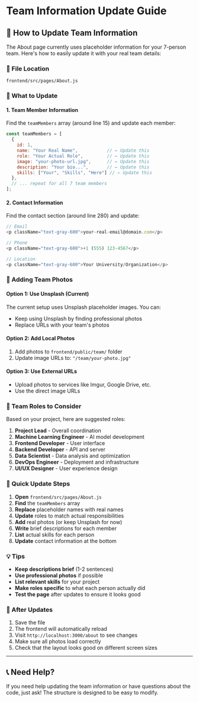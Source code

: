 # Team Information Update Guide

## 🎯 How to Update Team Information

The About page currently uses placeholder information for your 7-person team. Here's how to easily update it with your real team details:

### 📍 File Location
```
frontend/src/pages/About.js
```

### 🔧 What to Update

#### 1. Team Member Information
Find the `teamMembers` array (around line 15) and update each member:

```javascript
const teamMembers = [
  {
    id: 1,
    name: "Your Real Name",           // ← Update this
    role: "Your Actual Role",         // ← Update this
    image: "your-photo-url.jpg",      // ← Update this
    description: "Your bio...",       // ← Update this
    skills: ["Your", "Skills", "Here"] // ← Update this
  },
  // ... repeat for all 7 team members
];
```

#### 2. Contact Information
Find the contact section (around line 280) and update:

```javascript
// Email
<p className="text-gray-600">your-real-email@domain.com</p>

// Phone  
<p className="text-gray-600">+1 (555) 123-4567</p>

// Location
<p className="text-gray-600">Your University/Organization</p>
```

### 📸 Adding Team Photos

#### Option 1: Use Unsplash (Current)
The current setup uses Unsplash placeholder images. You can:
- Keep using Unsplash by finding professional photos
- Replace URLs with your team's photos

#### Option 2: Add Local Photos
1. Add photos to `frontend/public/team/` folder
2. Update image URLs to: `"/team/your-photo.jpg"`

#### Option 3: Use External URLs
- Upload photos to services like Imgur, Google Drive, etc.
- Use the direct image URLs

### 🎨 Team Roles to Consider

Based on your project, here are suggested roles:

1. **Project Lead** - Overall coordination
2. **Machine Learning Engineer** - AI model development
3. **Frontend Developer** - User interface
4. **Backend Developer** - API and server
5. **Data Scientist** - Data analysis and optimization
6. **DevOps Engineer** - Deployment and infrastructure
7. **UI/UX Designer** - User experience design

### 🚀 Quick Update Steps

1. **Open** `frontend/src/pages/About.js`
2. **Find** the `teamMembers` array
3. **Replace** placeholder names with real names
4. **Update** roles to match actual responsibilities
5. **Add** real photos (or keep Unsplash for now)
6. **Write** brief descriptions for each member
7. **List** actual skills for each person
8. **Update** contact information at the bottom

### 💡 Tips

- **Keep descriptions brief** (1-2 sentences)
- **Use professional photos** if possible
- **List relevant skills** for your project
- **Make roles specific** to what each person actually did
- **Test the page** after updates to ensure it looks good

### 🔄 After Updates

1. Save the file
2. The frontend will automatically reload
3. Visit `http://localhost:3000/about` to see changes
4. Make sure all photos load correctly
5. Check that the layout looks good on different screen sizes

---

## 📞 Need Help?

If you need help updating the team information or have questions about the code, just ask! The structure is designed to be easy to modify. 